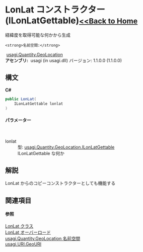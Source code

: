 # LonLat コンストラクター (ILonLatGettable)<small>[<<Back to Home](https://github.com/usagi/usagi.cs/blob/master/Help/Home.md)</small> 

経緯度を取得可能な何かから生成


    <strong>名前空間:</strong>
&nbsp;<a href="N_usagi_Quantity_GeoLocation.md">usagi.Quantity.GeoLocation</a><br /><strong>アセンブリ:</strong>
&nbsp;usagi (in usagi.dll) バージョン: 1.1.0.0 (1.1.0.0)

## 構文

**C#**<br />
``` C#
public LonLat(
	ILonLatGettable lonlat
)
```


#### パラメーター
&nbsp;<dl><dt>lonlat</dt><dd>型: <a href="T_usagi_Quantity_GeoLocation_ILonLatGettable.md">usagi.Quantity.GeoLocation.ILonLatGettable</a><br />ILonLatGettable な何か</dd></dl>

## 解説
LonLat からのコピーコンストラクターとしても機能する

## 関連項目


#### 参照
<a href="T_usagi_Quantity_GeoLocation_LonLat.md">LonLat クラス</a><br /><a href="Overload_usagi_Quantity_GeoLocation_LonLat__ctor.md">LonLat オーバーロード</a><br /><a href="N_usagi_Quantity_GeoLocation.md">usagi.Quantity.GeoLocation 名前空間</a><br /><a href="T_usagi_URI_GeoURI.md">usagi.URI.GeoURI</a><br />